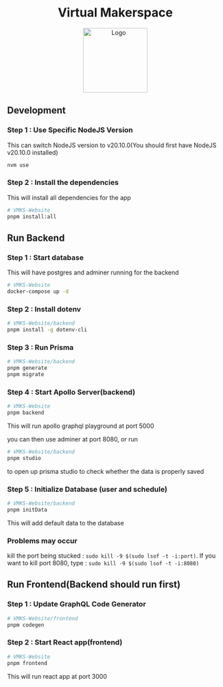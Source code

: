 <h1 align="center">Virtual Makerspace</h1>

<p align="center">
    <img src="https://user-images.githubusercontent.com/90591931/262723964-96c0b3ac-ffa2-46cb-967f-b19286ca6dfe.png" alt="Logo" width="150" height="150">
</p>

## Development
### Step 1 : Use Specific NodeJS Version
This can switch NodeJS version to v20.10.0(You should first have NodeJS v20.10.0 installed)

```sh
nvm use
```

### Step 2 : Install the dependencies
 
This will install all dependencies for the app

```sh
# VMKS-Website
pnpm install:all
```

## Run Backend

### Step 1 : Start database

This will have postgres and adminer running for the backend

```sh
# VMKS-Website
docker-compose up -d
```

### Step 2 : Install dotenv

```sh
# VMKS-Website/backend
pnpm install -g dotenv-cli
```

### Step 3 : Run Prisma

```sh
# VMKS-Website/backend
pnpm generate
pnpm migrate
```

### Step 4 : Start Apollo Server(backend)

```sh
# VMKS-Website
pnpm backend
```

This will run apollo graphql playground at port 5000

you can then use adminer at port 8080, or run

```sh
# VMKS-Website/backend
pnpm studio
```

to open up prisma studio to check whether the data is properly saved

### Step 5 : Initialize Database (user and schedule)

```sh
# VMKS-Website/backend
pnpm initData
```

This will add default data to the database

### Problems may occur

kill the port being stucked : `sudo kill -9 $(sudo lsof -t -i:port)`. If you want to kill port 8080, type : `sudo kill -9 $(sudo lsof -t -i:8080)`

## Run Frontend(Backend should run first)

### Step 1 : Update GraphQL Code Generator

```sh
# VMKS-Website/frontend
pnpm codegen
```

### Step 2 : Start React app(frontend)

```sh
# VMKS-Website
pnpm frontend
```

This will run react app at port 3000
